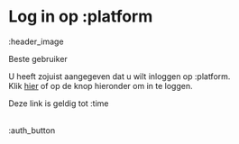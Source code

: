 # Log in op :platform

:header_image

Beste gebruiker

U heeft zojuist aangegeven dat u wilt inloggen op :platform.  
Klik [hier](:auth_link) of op de knop hieronder om in te loggen.

Deze link is geldig tot :time    
&nbsp;    

:auth_button